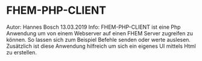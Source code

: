 # FHEM-PHP-CLIENT
Autor: 
  Hannes Bosch 13.03.2019
Info:
	FHEM-PHP-CLIENT ist eine Php Anwendung um von einem Webserver auf einen FHEM Server zugreifen zu können.
	So lassen sich zum Beispiel Befehle senden oder werte auslesen.
	Zusätzlich ist diese Anwendung hilfreich um sich ein eigenes UI mittels Html zu erstellen.	
